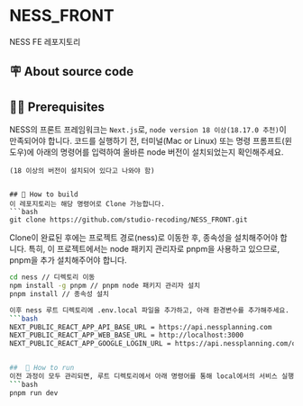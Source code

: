 # NESS_FRONT
NESS FE 레포지토리
## 🪧 About source code
## 👩‍💻 Prerequisites
NESS의 프론트 프레임워크는 `Next.js`로, `node version 18 이상(18.17.0 추천)`이 만족되어야 합니다. 코드를 실행하기 전, 터미널(Mac or Linux) 또는 명령 프롬프트(윈도우)에 아래의 명령어를 입력하여 올바른 node 버전이 설치되었는지 확인해주세요.
```node --version
(18 이상의 버전이 설치되어 있다고 나와야 함)


## 🔧 How to build
이 레포지토리는 해당 명령어로 Clone 가능합니다.
```bash
git clone https://github.com/studio-recoding/NESS_FRONT.git
```
Clone이 완료된 후에는 프로젝트 경로(ness)로 이동한 후, 종속성을 설치해주어야 합니다. 특히, 이 프로젝트에서는 node 패키지 관리자로 pnpm을 사용하고 있으므로, pnpm을 추가 설치해주어야 합니다.
```bash
cd ness // 디렉토리 이동
npm install -g pnpm // pnpm node 패키지 관리자 설치
pnpm install // 종속성 설치

이후 ness 루트 디렉토리에 .env.local 파일을 추가하고, 아래 환경변수를 추가해주세요.
```bash
NEXT_PUBLIC_REACT_APP_API_BASE_URL = https://api.nessplanning.com
NEXT_PUBLIC_REACT_APP_WEB_BASE_URL = http://localhost:3000
NEXT_PUBLIC_REACT_APP_GOOGLE_LOGIN_URL = https://api.nessplanning.com/oauth2/authorization/google


##  🚀 How to run
이전 과정이 모두 관리되면, 루트 디렉토리에서 아래 명령어를 통해 local에서의 서비스 실행이 가능합니다.
```bash
pnpm run dev
```
